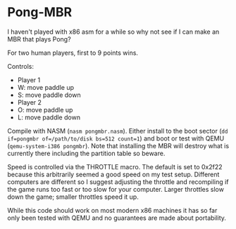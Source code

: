 Pong-MBR
========

I haven't played with x86 asm for a while so why not see if I can make an MBR that plays Pong?

For two human players, first to 9 points wins.

Controls:
- Player 1
 - W: move paddle up
 - S: move paddle down
- Player 2
 - O: move paddle up
 - L: move paddle down

Compile with NASM (`nasm pongmbr.nasm`).  Either install to the boot sector (`dd if=pongmbr of=/path/to/disk bs=512 count=1`) and boot or test with QEMU (`qemu-system-i386 pongmbr`).  Note that installing the MBR will destroy what is currently there including the partition table so beware.

Speed is controlled via the THROTTLE macro.  The default is set to 0x2f22 because this arbitrarily seemed a good speed on my test setup.  Different computers are different so I suggest adjusting the throttle and recompiling if the game runs too fast or too slow for your computer.  Larger throttles slow down the game; smaller throttles speed it up.

While this code should work on most modern x86 machines it has so far only been tested with QEMU and no guarantees are made about portability.
